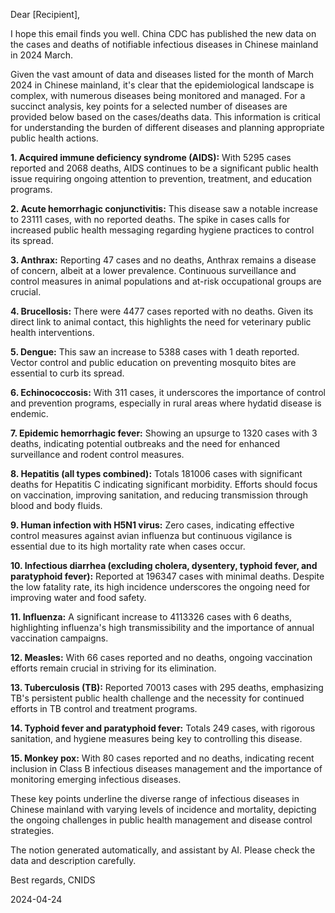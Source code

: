 Dear [Recipient],

I hope this email finds you well. China CDC has published the new data on the cases and deaths of notifiable infectious diseases in Chinese mainland in 2024 March.

Given the vast amount of data and diseases listed for the month of March 2024 in Chinese mainland, it's clear that the epidemiological landscape is complex, with numerous diseases being monitored and managed. For a succinct analysis, key points for a selected number of diseases are provided below based on the cases/deaths data. This information is critical for understanding the burden of different diseases and planning appropriate public health actions.

**1. Acquired immune deficiency syndrome (AIDS):** With 5295 cases reported and 2068 deaths, AIDS continues to be a significant public health issue requiring ongoing attention to prevention, treatment, and education programs.

**2. Acute hemorrhagic conjunctivitis:** This disease saw a notable increase to 23111 cases, with no reported deaths. The spike in cases calls for increased public health messaging regarding hygiene practices to control its spread.

**3. Anthrax:** Reporting 47 cases and no deaths, Anthrax remains a disease of concern, albeit at a lower prevalence. Continuous surveillance and control measures in animal populations and at-risk occupational groups are crucial.

**4. Brucellosis:** There were 4477 cases reported with no deaths. Given its direct link to animal contact, this highlights the need for veterinary public health interventions.

**5. Dengue:** This saw an increase to 5388 cases with 1 death reported. Vector control and public education on preventing mosquito bites are essential to curb its spread.

**6. Echinococcosis:** With 311 cases, it underscores the importance of control and prevention programs, especially in rural areas where hydatid disease is endemic.

**7. Epidemic hemorrhagic fever:** Showing an upsurge to 1320 cases with 3 deaths, indicating potential outbreaks and the need for enhanced surveillance and rodent control measures.

**8. Hepatitis (all types combined):** Totals 181006 cases with significant deaths for Hepatitis C indicating significant morbidity. Efforts should focus on vaccination, improving sanitation, and reducing transmission through blood and body fluids.

**9. Human infection with H5N1 virus:** Zero cases, indicating effective control measures against avian influenza but continuous vigilance is essential due to its high mortality rate when cases occur.

**10. Infectious diarrhea (excluding cholera, dysentery, typhoid fever, and paratyphoid fever):** Reported at 196347 cases with minimal deaths. Despite the low fatality rate, its high incidence underscores the ongoing need for improving water and food safety.

**11. Influenza:** A significant increase to 4113326 cases with 6 deaths, highlighting influenza's high transmissibility and the importance of annual vaccination campaigns.

**12. Measles:** With 66 cases reported and no deaths, ongoing vaccination efforts remain crucial in striving for its elimination.

**13. Tuberculosis (TB):** Reported 70013 cases with 295 deaths, emphasizing TB's persistent public health challenge and the necessity for continued efforts in TB control and treatment programs.

**14. Typhoid fever and paratyphoid fever:** Totals 249 cases, with rigorous sanitation, and hygiene measures being key to controlling this disease.

**15. Monkey pox:** With 80 cases reported and no deaths, indicating recent inclusion in Class B infectious diseases management and the importance of monitoring emerging infectious diseases.

These key points underline the diverse range of infectious diseases in Chinese mainland with varying levels of incidence and mortality, depicting the ongoing challenges in public health management and disease control strategies.

The notion generated automatically, and assistant by AI. Please check the data and description carefully.

Best regards,
CNIDS

2024-04-24

